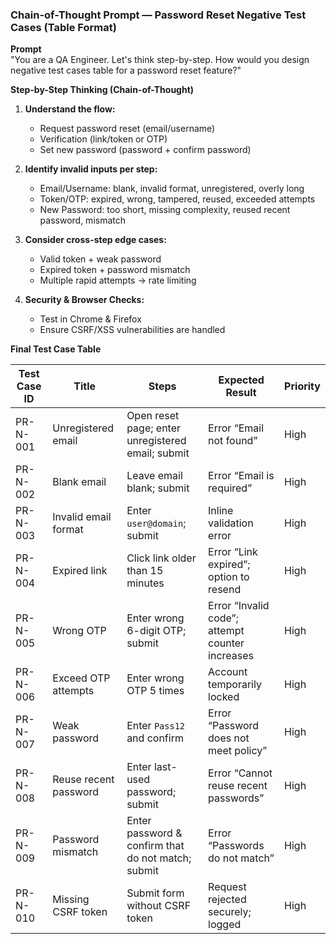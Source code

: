 ### Chain-of-Thought Prompt — Password Reset Negative Test Cases (Table Format)

**Prompt**  
"You are a QA Engineer. Let's think step-by-step. How would you design negative test cases table for a password reset feature?"

**Step-by-Step Thinking (Chain-of-Thought)**  
1. **Understand the flow:**  
   - Request password reset (email/username)  
   - Verification (link/token or OTP)  
   - Set new password (password + confirm password)  

2. **Identify invalid inputs per step:**  
   - Email/Username: blank, invalid format, unregistered, overly long  
   - Token/OTP: expired, wrong, tampered, reused, exceeded attempts  
   - New Password: too short, missing complexity, reused recent password, mismatch  

3. **Consider cross-step edge cases:**  
   - Valid token + weak password  
   - Expired token + password mismatch  
   - Multiple rapid attempts → rate limiting  

4. **Security & Browser Checks:**  
   - Test in Chrome & Firefox  
   - Ensure CSRF/XSS vulnerabilities are handled  

**Final Test Case Table**

| Test Case ID | Title | Steps | Expected Result | Priority |
|--------------|-------|-------|----------------|----------|
| PR-N-001 | Unregistered email | Open reset page; enter unregistered email; submit | Error “Email not found” | High |
| PR-N-002 | Blank email | Leave email blank; submit | Error “Email is required” | High |
| PR-N-003 | Invalid email format | Enter `user@domain`; submit | Inline validation error | High |
| PR-N-004 | Expired link | Click link older than 15 minutes | Error “Link expired”; option to resend | High |
| PR-N-005 | Wrong OTP | Enter wrong 6-digit OTP; submit | Error “Invalid code”; attempt counter increases | High |
| PR-N-006 | Exceed OTP attempts | Enter wrong OTP 5 times | Account temporarily locked | High |
| PR-N-007 | Weak password | Enter `Pass12` and confirm | Error “Password does not meet policy” | High |
| PR-N-008 | Reuse recent password | Enter last-used password; submit | Error “Cannot reuse recent passwords” | High |
| PR-N-009 | Password mismatch | Enter password & confirm that do not match; submit | Error “Passwords do not match” | High |
| PR-N-010 | Missing CSRF token | Submit form without CSRF token | Request rejected securely; logged | High |

